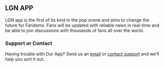 ## LGN APP

LGN app is the first of its kind in the pop scene and aims to change the future for Fandoms. 
Fans will be updated with reliable news in real-time and be able to join discussions with thousands of fans all over the world.

### Support or Contact

Having trouble with Our App? Send us an [email](ladygaganownet@gmail.com) or [contact support](https://github.com/contact) and we’ll help you sort it out.
